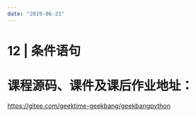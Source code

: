 ```yaml
---
date: "2019-06-23"
---  
```

      
# 12 | 条件语句
# 课程源码、课件及课后作业地址：

<https://gitee.com/geektime-geekbang/geekbangpython>

<!-- [[[read_end]]] -->